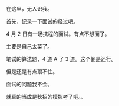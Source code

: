 在这里，无人识我。

首先，记录一下面试的经过吧。

4 月 2 日有一场携程的面试。有点不想面了。

主要是自己太菜了。

笔试的算法题，4 道 A 了 3 道。这个倒是还行。

但是还是有点顶不住。

面试的问题我不会。

就真的当成是秋招的模拟考了吧。。